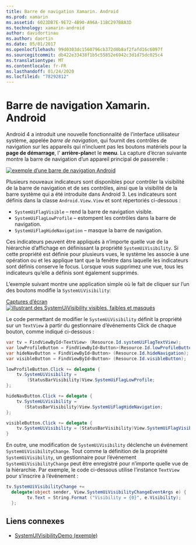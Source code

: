 ```yaml
---
title: Barre de navigation Xamarin. Android
ms.prod: xamarin
ms.assetid: 6023DB7E-9E72-4B90-A96A-11BC297B8A3D
ms.technology: xamarin-android
author: davidortinau
ms.author: daortin
ms.date: 05/01/2017
ms.openlocfilehash: 99d0303dc1560796cb372d0b8af2fafd16c6097f
ms.sourcegitcommit: db422e33438f1b5c55852e6942c3d1d75dc025c4
ms.translationtype: MT
ms.contentlocale: fr-FR
ms.lasthandoff: 01/24/2020
ms.locfileid: "78292812"
---
```

# <a name="xamarinandroid-navigation-bar"></a>Barre de navigation Xamarin. Android

Android 4 a introduit une nouvelle fonctionnalité de l’interface utilisateur système, appelée *barre de navigation*, qui fournit des contrôles de navigation sur les appareils qui n’incluent pas les boutons matériels pour la **page de démarrage**, l' **arrière-plan**et le **menu**.
La capture d’écran suivante montre la barre de navigation d’un appareil principal de passerelle :

 [![exemple d’une barre de navigation Android](navigation-bar-images/19-navbar.png)](navigation-bar-images/19-navbar.png#lightbox)

Plusieurs nouveaux indicateurs sont disponibles pour contrôler la visibilité de la barre de navigation et de ses contrôles, ainsi que la visibilité de la barre système qui a été introduite dans Android 3. Les indicateurs sont définis dans la classe `Android.View.View` et sont répertoriés ci-dessous :

- `SystemUiFlagVisible` &ndash; rend la barre de navigation visible.
- `SystemUiFlagLowProfile` &ndash; estompent les contrôles dans la barre de navigation.
- `SystemUiFlagHideNavigation` &ndash; masque la barre de navigation.

Ces indicateurs peuvent être appliqués à n’importe quelle vue de la hiérarchie d’affichage en définissant la propriété `SystemUiVisibility`. Si cette propriété est définie pour plusieurs vues, le système les associe à une opération ou et les applique tant que la fenêtre dans laquelle les indicateurs sont définis conserve le focus. Lorsque vous supprimez une vue, tous les indicateurs qu’elle a définis sont également supprimés.

L’exemple suivant montre une application simple où le fait de cliquer sur l’un des boutons modifie la `SystemUiVisibility`:

 [Captures d’écran ![illustrant des SystemUiVisibility visibles, faibles et masqués](navigation-bar-images/18-systemuivisibility.png)](navigation-bar-images/18-systemuivisibility.png#lightbox)

Le code permettant de modifier le `SystemUiVisibility` définit la propriété sur un `TextView` à partir du gestionnaire d’événements Click de chaque bouton, comme indiqué ci-dessous :

```csharp
var tv = FindViewById<TextView> (Resource.Id.systemUiFlagTextView);
var lowProfileButton = FindViewById<Button>(Resource.Id.lowProfileButton);
var hideNavButton = FindViewById<Button> (Resource.Id.hideNavigation);
var visibleButton = FindViewById<Button> (Resource.Id.visibleButton);

lowProfileButton.Click += delegate {
    tv.SystemUiVisibility =
        (StatusBarVisibility)View.SystemUiFlagLowProfile;
};

hideNavButton.Click += delegate {
    tv.SystemUiVisibility =
       (StatusBarVisibility)View.SystemUiFlagHideNavigation;        
};

visibleButton.Click += delegate {
    tv.SystemUiVisibility = (StatusBarVisibility)View.SystemUiFlagVisible;
}
```

En outre, une modification de `SystemUiVisibility` déclenche un événement `SystemUiVisibilityChange`. Tout comme la définition de la propriété `SystemUiVisibility`, un gestionnaire pour l’événement `SystemUiVisibilityChange` peut être enregistré pour n’importe quelle vue de la hiérarchie. Par exemple, le code ci-dessous utilise l’instance `TextView` pour s’inscrire à l’événement :

```csharp
tv.SystemUiVisibilityChange +=
  delegate(object sender, View.SystemUiVisibilityChangeEventArgs e) {
        tv.Text = String.Format ("Visibility = {0}", e.Visibility);
  };
```

## <a name="related-links"></a>Liens connexes

- [SystemUIVisibilityDemo (exemple)](https://docs.microsoft.com/samples/xamarin/monodroid-samples/systemuivisibilitydemo)
